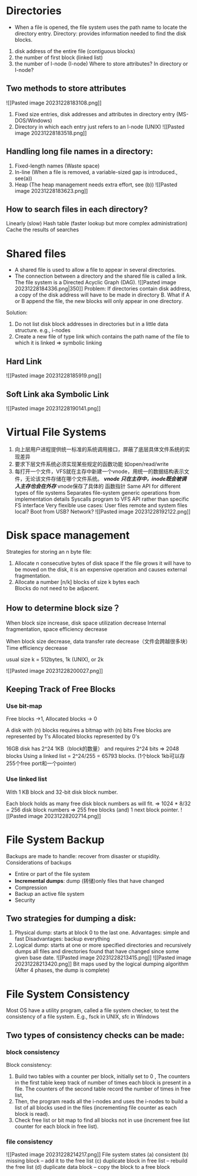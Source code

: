 # Directories 
- When a file is opened, the file system uses the path name to locate the directory entry. 
Directory: provides information needed to find the disk blocks.
1. disk address of the entire file (contiguous blocks)
2. the number of first block (linked list)
3. the number of I-node (I-node)
Where to store attributes? In directory or I-node?


## Two methods to store attributes
![[Pasted image 20231228183108.png]]
1. Fixed size entries, disk addresses and attributes in directory entry (MS-DOS/Windows) 
2. Directory in which each entry just refers to an I-node (UNIX)
![[Pasted image 20231228183518.png]]

## Handling long file names in a directory:
1. Fixed-length names (Waste space)
2. In-line (When a file is removed, a variable-sized gap is introduced., see(a))
3. Heap (The heap management needs extra effort, see (b))
![[Pasted image 20231228183623.png]]
## How to search files in each directory?
Linearly  (slow)
Hash table  (faster lookup but more complex administration)
Cache the results of searches

# Shared files
- A shared file is used to allow a file to appear in several directories.
- The connection between a directory and the shared file is called a link. The file system is a Directed Acyclic Graph (DAG).
![[Pasted image 20231228184336.png|350]]
Problem: 
If directories contain disk address, a copy of the disk address will have to be made in directory B.  What if A or B append the file, the new blocks will only appear in one directory.

Solution:	
1. Do not list disk block addresses in directories but in a little data structure.   e.g., i-nodes
2. Create a new file of type link which contains the path name of the file to which it is linked  => symbolic linking   


## Hard Link
![[Pasted image 20231228185919.png]]
## Soft Link aka Symbolic Link
![[Pasted image 20231228190141.png]]

# Virtual File Systems
1. 向上层用户进程提供统一标准的系统调用接口，屏蔽了底层具体文件系统的实现差异
2. 要求下层文件系统必须实现某些规定的函数功能 如open/read/write
3. 每打开一个文件，VFS就在主存中新建一个vnode，用统一的数据结构表示文件，无论该文件存储在哪个文件系统。 ***vnode 只在主存中，inode既会被调入主存也会在外存***  vnode保存了具体的 函数指针
Same API for different types of file systems
	Separates file-system generic operations from implementation details 
	Syscalls program to VFS API rather than specific FS interface 
Very flexible use cases: 
	User files remote and system files local?
	Boot from USB? Network? 
![[Pasted image 20231228192122.png]]

# Disk space management
Strategies for storing an n byte file:
1. Allocate n consecutive bytes of disk space
	If the file grows it will have to be moved on the disk,  it is an expensive operation and causes external fragmentation. 
2. Allocate a number [n/k] blocks of size k bytes each       
   Blocks do not need to be adjacent.
## How to determine block size？
When block size increase, disk space utilization decrease 
	Internal fragmentation, space efficiency decrease
	
When block size decrease, data transfer rate decrease（文件会跨越很多块）
	Time efficiency decrease
	
usual size k = 512bytes, 1k (UNIX), or 2k
  
![[Pasted image 20231228200027.png]]
## Keeping Track of Free Blocks 
### Use bit-map
Free blocks ->1,  Allocated blocks ->  0

A disk with (n) blocks requires a bitmap with (n) bits
Free blocks are represented by 1's
Allocated blocks represented by 0's

16GB disk has 2^24 1KB（block的数量） and requires 2^24 bits => 2048 blocks
Using a linked list = 2^24/255 = 65793 blocks. (1个block 1kb可以存255个free port和一个pointer)

### Use linked list
With 1 KB block and 32-bit disk block number.

Each block holds as many free disk block numbers as will fit. => 1024 * 8/32 = 256 disk block numbers => 255 free blocks (and) 1 next block pointer. 
![[Pasted image 20231228202714.png]]

# File System Backup
Backups are made to handle: recover from disaster or stupidity.
Considerations of backups
- Entire or part of  the file system
- **Incremental dumps**: dump (转储)only files that have changed 
- Compression
- Backup an active file system
- Security

## Two strategies for dumping a disk:
1. Physical dump: starts at block 0 to the last one.
	Advantages: simple and fast
	Disadvantages: backup everything
2. Logical dump: starts at one or more specified directories and recursively dumps all files and directories found that have changed since some given base date.
![[Pasted image 20231228213415.png]]
![[Pasted image 20231228213420.png]]
Bit maps used by the logical dumping algorithm 
(After 4 phases, the dump is complete)

# File System Consistency
Most OS have a utility program, called a file system checker, to test the consistency of a file system.
E.g.,  fsck in UNIX, sfc in Windows

## Two types of consistency checks can be made: 
### block consistency
Block consistency:
1. Build two tables with a counter per block, initially set to 0 , The counters in the first table keep track of  number of times each block is present in a file. The counters of the second table record the number of times in free list, 
2. Then, the program reads all the i-nodes and uses the i-nodes to build a list of all blocks used in the files (incrementing file counter as each block is read).
3. Check free list or bit map to find all blocks not in use (increment free list counter for each block in free list).

### file consistency
![[Pasted image 20231228214217.png]]
File system states
(a) consistent
(b) missing block – add it to the free list
(c) duplicate block in free list – rebuild the free list
(d) duplicate data block – copy the block to a free block

